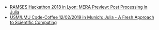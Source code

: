 * [RAMSES Hackathon 2018 in Lyon: MERA Preview: Post Processing in Julia](https://github.com/ManuelBehrendt/Notebooks/blob/master/RUM2018/RUM2018_presentation.ipynb) 
* [USM/LMU Code-Coffee 12/02/2019 in Munich: Julia - A Fresh Approach to Scientific Computing](https://github.com/ManuelBehrendt/Notebooks/blob/master/USMCodeCoffee/2019_02_12-Julia.pdf) 
